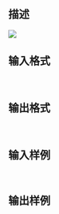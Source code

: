 ## 描述

<img border=0 src=http://60.191.162.158:8080/JudgeOnline/images/tsinghua/NO7/7_13.jpg>

## 输入格式

 

## 输出格式

 

## 输入样例

```plaintext
 
```

## 输出样例

```plaintext
 
```



 



 

